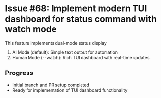 # Issue #68: Implement modern TUI dashboard for status command with watch mode

This feature implements dual-mode status display:
1. AI Mode (default): Simple text output for automation
2. Human Mode (--watch): Rich TUI dashboard with real-time updates

## Progress
- Initial branch and PR setup completed
- Ready for implementation of TUI dashboard functionality
